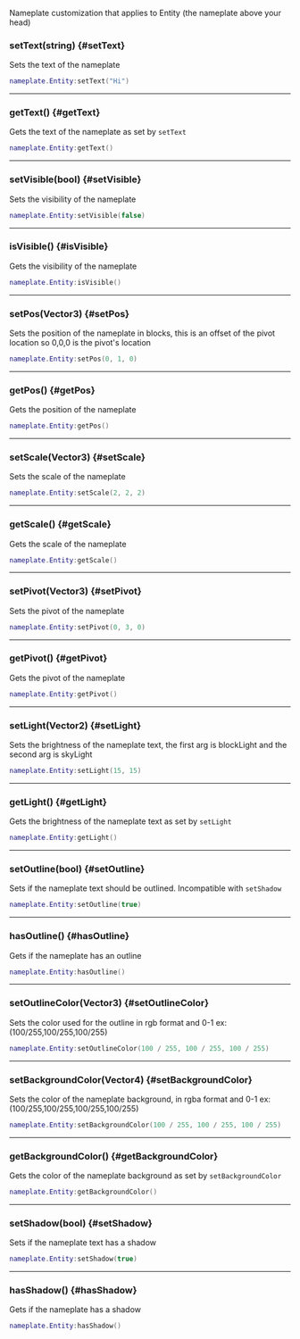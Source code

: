 Nameplate customization that applies to Entity (the nameplate above your head)

### setText(string) \{#setText}

Sets the text of the nameplate

```lua
nameplate.Entity:setText("Hi")
```

---

### getText() \{#getText}

Gets the text of the nameplate as set by <code>setText</code>

```lua
nameplate.Entity:getText()
```

---

### setVisible(bool) \{#setVisible}

Sets the visibility of the nameplate

```lua
nameplate.Entity:setVisible(false)
```

---

### isVisible() \{#isVisible}

Gets the visibility of the nameplate

```lua
nameplate.Entity:isVisible()
```

---

### setPos(Vector3) \{#setPos}

Sets the position of the nameplate in blocks, this is an offset of the pivot location so 0,0,0 is the pivot's location

```lua
nameplate.Entity:setPos(0, 1, 0)
```

---

### getPos() \{#getPos}

Gets the position of the nameplate

```lua
nameplate.Entity:getPos()
```

---

### setScale(Vector3) \{#setScale}

Sets the scale of the nameplate

```lua
nameplate.Entity:setScale(2, 2, 2)
```

---

### getScale() \{#getScale}

Gets the scale of the nameplate

```lua
nameplate.Entity:getScale()
```

---

### setPivot(Vector3) \{#setPivot}

Sets the pivot of the nameplate

```lua
nameplate.Entity:setPivot(0, 3, 0)
```

---

### getPivot() \{#getPivot}

Gets the pivot of the nameplate

```lua
nameplate.Entity:getPivot()
```

---

### setLight(Vector2) \{#setLight}

Sets the brightness of the nameplate text, the first arg is blockLight and the second arg is skyLight

```lua
nameplate.Entity:setLight(15, 15)
```

---

### getLight() \{#getLight}

Gets the brightness of the nameplate text as set by <code>setLight</code>

```lua
nameplate.Entity:getLight()
```

---

### setOutline(bool) \{#setOutline}

Sets if the nameplate text should be outlined. Incompatible with <code>setShadow</code>

```lua
nameplate.Entity:setOutline(true)
```

---

### hasOutline() \{#hasOutline}

Gets if the nameplate has an outline

```lua
nameplate.Entity:hasOutline()
```

---

### setOutlineColor(Vector3) \{#setOutlineColor}

Sets the color used for the outline in rgb format and 0-1 ex: (100/255,100/255,100/255)

```lua
nameplate.Entity:setOutlineColor(100 / 255, 100 / 255, 100 / 255)
```

---

### setBackgroundColor(Vector4) \{#setBackgroundColor}

Sets the color of the nameplate background, in rgba format and 0-1 ex: (100/255,100/255,100/255,100/255)

```lua
nameplate.Entity:setBackgroundColor(100 / 255, 100 / 255, 100 / 255)
```

---

### getBackgroundColor() \{#getBackgroundColor}

Gets the color of the nameplate background as set by <code>setBackgroundColor</code>

```lua
nameplate.Entity:getBackgroundColor()
```

---

### setShadow(bool) \{#setShadow}

Sets if the nameplate text has a shadow

```lua
nameplate.Entity:setShadow(true)
```

---

### hasShadow() \{#hasShadow}

Gets if the nameplate has a shadow

```lua
nameplate.Entity:hasShadow()
```
